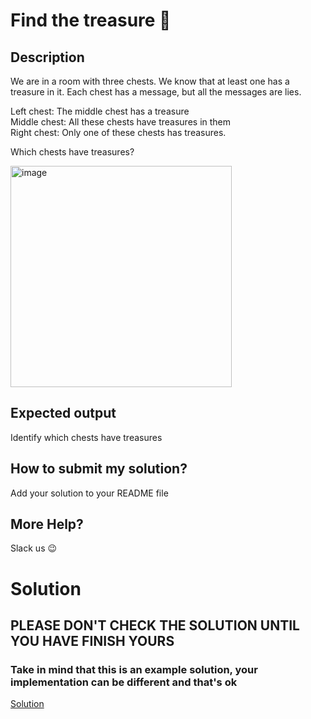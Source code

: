 # Find the treasure 👑

## Description

We are in a room with three chests. We know that at least one has a treasure in it. Each chest has a message, but all the messages are lies. 

Left chest: The middle chest has a treasure <br />
Middle chest: All these chests have treasures in them <br />
Right chest: Only one of these chests has treasures.

Which chests have treasures?

<img width="354" alt="image" src="https://user-images.githubusercontent.com/29307118/202836372-19159ef8-14d5-4ecf-b08c-819b05e79f81.png">


## Expected output

Identify which chests have treasures

## How to submit my solution?

Add your solution to your README file

## More Help?

Slack us 😉

# Solution

## PLEASE DON'T CHECK THE SOLUTION UNTIL YOU HAVE FINISH YOURS

### Take in mind that this is an example solution, your implementation can be different and that's ok

[Solution](../sol)
